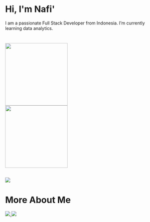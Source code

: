 # Hi, I'm Nafi'
<p>I am a passionate Full Stack Developer from Indonesia. I’m currently learning data analytics.</p>

# 
<a href="https://github.com/haynafi/github-readme-stats">
  <img height=200 align="center" src="https://github-readme-stats.vercel.app/api?username=haynafi&show_icons=true&bg_color=00000000" />
</a></br>
<a href="https://github.com/haynafi/convoychat">
  <img height=200 align="center" src="https://github-readme-stats.vercel.app/api/top-langs?username=haynafi&layout=compact&langs_count=8&card_width=320" />
</a></br></br>

![](https://komarev.com/ghpvc/?username=haynafi&abbreviated=true&style=for-the-badge)

# More About Me

<a href="https://www.linkedin.com/in/khansha-nafi-984308148/">
  <img src="https://img.shields.io/badge/linkedin-%230077B5.svg?style=for-the-badge&logo=linkedin&logoColor=white" />
</a>
<a href="mailto:nkhansha13@gmail.com">
  <img src="https://img.shields.io/badge/Gmail-D14836?style=for-the-badge&logo=gmail&logoColor=white" />
</a>


<!-- **Align left:**
<p align="left" width="100%">
    <img width="33%" src="https://i.sstatic.net/RJj4x.png">
</p>

**Align center:**
<p align="center" width="100%">
    <img width="33%" src="https://i.sstatic.net/RJj4x.png">
</p>

**Align right:**
<p align="right" width="100%">
    <img width="33%" src="https://i.sstatic.net/RJj4x.png">
</p> -->

